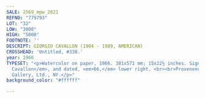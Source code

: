 ```yaml
---
SALE: 2569_mpw_2021
REFNO: "779793"
LOT: "32"
LOW: "3000"
HIGH: "5000"
FOOTNOTE: ''
DESCRIPT: GIORGIO CAVALLON (1904 - 1989, AMERICAN)
CROSSHEAD: 'Untitled, #330.'
year: 1966
TYPESET: "<p>Watercolor on paper, 1966. 381x571 mm; 15x22½ inches. Signed, <em>G.
  Cavallon</em>, and dated, <em>66,</em> lower right. <br><br>Provenence: Gruenebaum
  Gallery, Ltd., NY.</p>"
background_color: "#ffffff"

---
```

